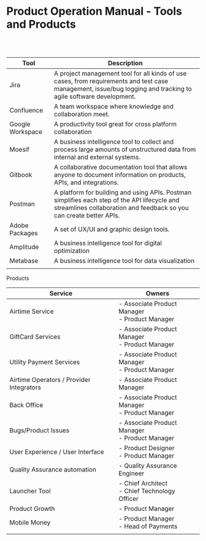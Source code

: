 # Product Operation Manual - Tools and Products

<br/>
<br/>

| Tool  | Description   |
|---|---|
| Jira  | A project management tool for all kinds of use cases, from requirements and test case management, issue/bug logging and tracking to agile software development.  |
| Confluence  | A team workspace where knowledge and collaboration meet.  |
| Google Workspace  | A productivity tool great for cross platform collaboration  |
| Moesif   | A business intelligence tool to collect and process large amounts of unstructured data from internal and external systems.   |
| Gitbook  | A collaborative documentation tool that allows anyone to document information on products, APIs, and integrations.|
| Postman  | A platform for building and using APIs. Postman simplifies each step of the API lifecycle and streamlines collaboration and feedback so you can create better APIs.  |
|Adobe Packages   | A set of UX/UI and graphic design tools.  |
|Amplitude   | A business intelligence tool for digital optimization   |
|Metabase   | A business intelligence tool for data visualization  |
|       |       |

Products

| Service  | Owners  |
|---|---|
| Airtime Service  | - Associate Product Manager <br/> - Product Manager  |
| GiftCard Services   |  - Associate Product Manager <br/> - Product Manager   |
| Utility Payment Services   |  - Associate Product Manager <br/> - Product Manager   |
| Airtime Operators / Provider Integrators  |  - Associate Product Manager   |
| Back Office  |  - Associate Product Manager <br/> - Product Manager   |
| Bugs/Product Issues  |  - Associate Product Manager <br/> - Product Manager   |
| User Experience / User Interface   | - Product Designer <br/> - Product Manager   |
| Quality Assurance automation  | - Quality Assurance Engineer  |
| Launcher Tool  | - Chief Architect <br/> - Chief Technology Officer  |
|Product Growth   | - Product Manager   |
| Mobile Money  | - Product Manager <br/> - Head of Payments  |
|   |   |